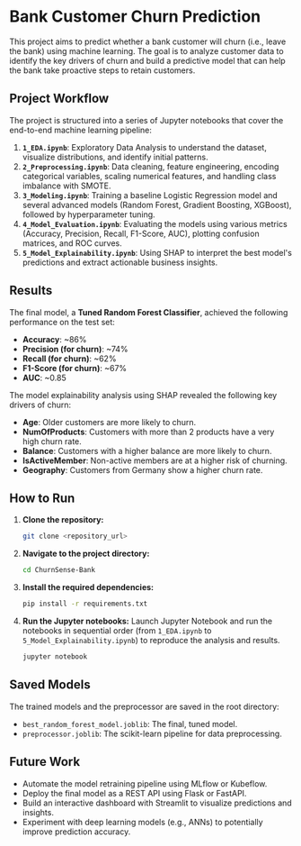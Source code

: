 # Bank Customer Churn Prediction

This project aims to predict whether a bank customer will churn (i.e., leave the bank) using machine learning. The goal is to analyze customer data to identify the key drivers of churn and build a predictive model that can help the bank take proactive steps to retain customers.

## Project Workflow

The project is structured into a series of Jupyter notebooks that cover the end-to-end machine learning pipeline:

1.  **`1_EDA.ipynb`**: Exploratory Data Analysis to understand the dataset, visualize distributions, and identify initial patterns.
2.  **`2_Preprocessing.ipynb`**: Data cleaning, feature engineering, encoding categorical variables, scaling numerical features, and handling class imbalance with SMOTE.
3.  **`3_Modeling.ipynb`**: Training a baseline Logistic Regression model and several advanced models (Random Forest, Gradient Boosting, XGBoost), followed by hyperparameter tuning.
4.  **`4_Model_Evaluation.ipynb`**: Evaluating the models using various metrics (Accuracy, Precision, Recall, F1-Score, AUC), plotting confusion matrices, and ROC curves.
5.  **`5_Model_Explainability.ipynb`**: Using SHAP to interpret the best model's predictions and extract actionable business insights.

## Results

The final model, a **Tuned Random Forest Classifier**, achieved the following performance on the test set:
- **Accuracy**: ~86%
- **Precision (for churn)**: ~74%
- **Recall (for churn)**: ~62%
- **F1-Score (for churn)**: ~67%
- **AUC**: ~0.85

The model explainability analysis using SHAP revealed the following key drivers of churn:
- **Age**: Older customers are more likely to churn.
- **NumOfProducts**: Customers with more than 2 products have a very high churn rate.
- **Balance**: Customers with a higher balance are more likely to churn.
- **IsActiveMember**: Non-active members are at a higher risk of churning.
- **Geography**: Customers from Germany show a higher churn rate.

## How to Run

1.  **Clone the repository:**
    ```bash
    git clone <repository_url>
    ```
2.  **Navigate to the project directory:**
    ```bash
    cd ChurnSense-Bank
    ```
3.  **Install the required dependencies:**
    ```bash
    pip install -r requirements.txt
    ```
4.  **Run the Jupyter notebooks:**
    Launch Jupyter Notebook and run the notebooks in sequential order (from `1_EDA.ipynb` to `5_Model_Explainability.ipynb`) to reproduce the analysis and results.
    ```bash
    jupyter notebook
    ```

## Saved Models

The trained models and the preprocessor are saved in the root directory:
- `best_random_forest_model.joblib`: The final, tuned model.
- `preprocessor.joblib`: The scikit-learn pipeline for data preprocessing.

## Future Work

-   Automate the model retraining pipeline using MLflow or Kubeflow.
-   Deploy the final model as a REST API using Flask or FastAPI.
-   Build an interactive dashboard with Streamlit to visualize predictions and insights.
-   Experiment with deep learning models (e.g., ANNs) to potentially improve prediction accuracy.
